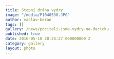 ```yaml
---
title: Stopní dráha vydry
image: "/media/P1040538.JPG"
author: vaclav-beran
tags: []
gallery: /news/pocitali-jsme-vydry-na-dacicku
published: true
date: 2016-05-18 20:24:27.000000000 Z
category: gallery
layout: photo
---
```


